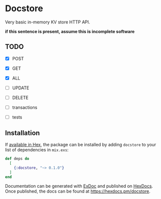 # Docstore

Very basic in-memory KV store HTTP API.

**if this sentence is present, assume this is incomplete software**

## TODO
- [x] POST
- [x] GET
- [x] ALL
- [ ] UPDATE
- [ ] DELETE

- [ ] transactions
- [ ] tests

## Installation

If [available in Hex](https://hex.pm/docs/publish), the package can be installed
by adding `docstore` to your list of dependencies in `mix.exs`:

```elixir
def deps do
  [
    {:docstore, "~> 0.1.0"}
  ]
end
```

Documentation can be generated with [ExDoc](https://github.com/elixir-lang/ex_doc)
and published on [HexDocs](https://hexdocs.pm). Once published, the docs can
be found at <https://hexdocs.pm/docstore>.

